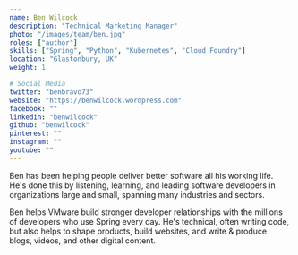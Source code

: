 ```yaml
---
name: Ben Wilcock
description: "Technical Marketing Manager"
photo: "/images/team/ben.jpg"
roles: ["author"]
skills: ["Spring", "Python", "Kubernetes", "Cloud Foundry"]
location: "Glastonbury, UK"
weight: 1

# Social Media
twitter: "benbravo73"
website: "https://benwilcock.wordpress.com"
facebook: ""
linkedin: "benwilcock"
github: "benwilcock"
pinterest: ""
instagram: ""
youtube: ""
---
```


Ben has been helping people deliver better software all his working life. He's done this by listening, learning, and leading software developers in organizations large and small, spanning many industries and sectors.

Ben helps VMware build stronger developer relationships with the millions of developers who use Spring every day. He's technical, often writing code, but also helps to shape products, build websites, and write & produce blogs, videos, and other digital content.

<!--more-->
